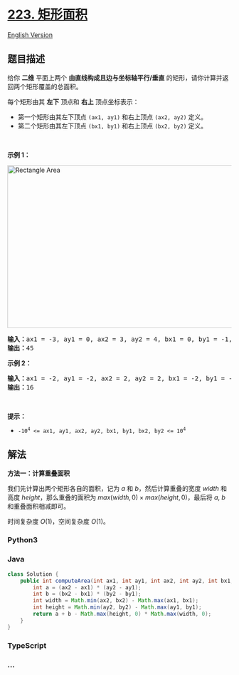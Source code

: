 # [223. 矩形面积](https://leetcode.cn/problems/rectangle-area)

[English Version](/solution/0200-0299/0223.Rectangle%20Area/README_EN.md)

## 题目描述

<!-- 这里写题目描述 -->

<p>给你 <strong>二维</strong> 平面上两个 <strong>由直线构成且边与坐标轴平行/垂直</strong> 的矩形，请你计算并返回两个矩形覆盖的总面积。</p>

<p>每个矩形由其 <strong>左下</strong> 顶点和 <strong>右上</strong> 顶点坐标表示：</p>

<div class="MachineTrans-Lines">
<ul>
	<li class="MachineTrans-lang-zh-CN">第一个矩形由其左下顶点 <code>(ax1, ay1)</code> 和右上顶点 <code>(ax2, ay2)</code> 定义。</li>
	<li class="MachineTrans-lang-zh-CN">第二个矩形由其左下顶点 <code>(bx1, by1)</code> 和右上顶点 <code>(bx2, by2)</code> 定义。</li>
</ul>
</div>

<p>&nbsp;</p>

<p><strong>示例 1：</strong></p>
<img alt="Rectangle Area" src="https://fastly.jsdelivr.net/gh/doocs/leetcode@main/solution/0200-0299/0223.Rectangle%20Area/images/rectangle-plane.png" style="width: 700px; height: 365px;" />
<pre>
<strong>输入：</strong>ax1 = -3, ay1 = 0, ax2 = 3, ay2 = 4, bx1 = 0, by1 = -1, bx2 = 9, by2 = 2
<strong>输出：</strong>45
</pre>

<p><strong>示例 2：</strong></p>

<pre>
<strong>输入：</strong>ax1 = -2, ay1 = -2, ax2 = 2, ay2 = 2, bx1 = -2, by1 = -2, bx2 = 2, by2 = 2
<strong>输出：</strong>16
</pre>

<p>&nbsp;</p>

<p><strong>提示：</strong></p>

<ul>
	<li><code>-10<sup>4</sup> &lt;= ax1, ay1, ax2, ay2, bx1, by1, bx2, by2 &lt;= 10<sup>4</sup></code></li>
</ul>

## 解法

<!-- 这里可写通用的实现逻辑 -->

**方法一：计算重叠面积**

我们先计算出两个矩形各自的面积，记为 $a$ 和 $b$，然后计算重叠的宽度 $width$ 和高度 $height$，那么重叠的面积为 $max(width, 0) \times max(height, 0)$，最后将 $a$, $b$ 和重叠面积相减即可。

时间复杂度 $O(1)$，空间复杂度 $O(1)$。

<!-- tabs:start -->

### **Python3**

<!-- 这里可写当前语言的特殊实现逻辑 -->



### **Java**

<!-- 这里可写当前语言的特殊实现逻辑 -->

```java
class Solution {
    public int computeArea(int ax1, int ay1, int ax2, int ay2, int bx1, int by1, int bx2, int by2) {
        int a = (ax2 - ax1) * (ay2 - ay1);
        int b = (bx2 - bx1) * (by2 - by1);
        int width = Math.min(ax2, bx2) - Math.max(ax1, bx1);
        int height = Math.min(ay2, by2) - Math.max(ay1, by1);
        return a + b - Math.max(height, 0) * Math.max(width, 0);
    }
}
```









### **TypeScript**







### **...**

```

```


